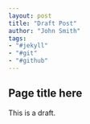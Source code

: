 ```yaml
---
layout: post
title: "Draft Post"
author: "John Smith"
tags:
- "#jekyll"
- "#git"
- "#github"
---
```


## Page title here

This is a draft.
